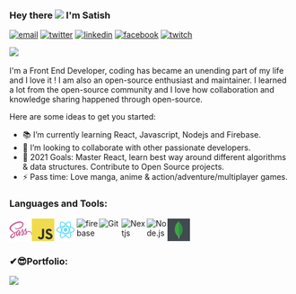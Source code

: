 


### Hey there <img src="https://media.giphy.com/media/hvRJCLFzcasrR4ia7z/giphy.gif" width="2px"> I'm Satish


  <a href="https://satishrajnale98@gmail.com"><img  width="32px" src="https://img.icons8.com/color/96/000000/gmail.png" alt="email"/></a>
  <a href="https://twitter.com/"><img width="32px" src="https://img.icons8.com/color/96/000000/twitter-squared.png" alt="twitter"/></a>
  <a href="https://linkedin.com/in/satish-rajnale-676a201b1"><img width="32px" src="https://img.icons8.com/color/96/000000/linkedin.png" alt="linkedin"/></a>
 <a href="https://www.facebook.com/satish.rajnale.5/"><img width="32px" src="https://img.icons8.com/color/96/000000/facebook.png" alt="facebook"/></a>
 <a href="https://www.twitch.tv/nbyte117"><img width="32px" src="https://img.icons8.com/color/96/000000/twitch--v2.png" alt="twitch"/></a>

![](https://visitor-badge.glitch.me/badge?page_id=satish.rajnale)

I'm a Front End Developer, coding has became an unending part of my life and I love it !
I am also an open-source enthusiast and maintainer. I learned a lot from the open-source community and I love how collaboration and knowledge sharing happened through open-source.

Here are some ideas to get you started:

- 📚 I’m currently learning React, Javascript, Nodejs and Firebase.
- 👯 I’m looking to collaborate with other passionate developers.
- 🥅 2021 Goals: Master React, learn best way around different algorithms & data structures. Contribute to Open Source projects.
- ⚡ Pass time: Love manga, anime & action/adventure/multiplayer games.

### Languages and Tools:

<img align="left" alt="Sass" width="40px" src="https://raw.githubusercontent.com/github/explore/80688e429a7d4ef2fca1e82350fe8e3517d3494d/topics/sass/sass.png" />
<img align="left" alt="JavaScript"width="40px"src="https://raw.githubusercontent.com/github/explore/80688e429a7d4ef2fca1e82350fe8e3517d3494d/topics/javascript/javascript.png"/>
<img align="left" alt="React" width="40px" src="https://raw.githubusercontent.com/github/explore/80688e429a7d4ef2fca1e82350fe8e3517d3494d/topics/react/react.png" />
<img align="left" alt="firebase" width="40px" src="https://user-images.githubusercontent.com/76589507/114040623-6c5b2000-98a1-11eb-9b8e-b8874129d297.png" />
<img align="left" alt="Git" width="40px" src="https://user-images.githubusercontent.com/76589507/114043203-b2b17e80-98a3-11eb-9261-277cae5a5cc3.png" />
<img align="left" alt="Nextjs" width="45px" height="40px" src="https://user-images.githubusercontent.com/76589507/114042761-55b5c880-98a3-11eb-9c3a-3e5224de61c2.jpeg" />
<img align="left" alt="Node.js" width="37px" src="https://user-images.githubusercontent.com/76589507/114043481-f310fc80-98a3-11eb-8be8-92c7c9530ec6.png" />

<img  alt="MongoDB" width="40px" src="https://github.com/satish-rajnale/Passport-authentication/blob/master/views/mongo.png" />


### ✔😎Portfolio:
<a href="https://satish-dev.netlify.app/" target="_blank" alt="Satish-Rajnale's website"><img src="https://user-images.githubusercontent.com/76589507/114227230-54af9480-9992-11eb-971e-7679e1a73229.gif" /></a>








